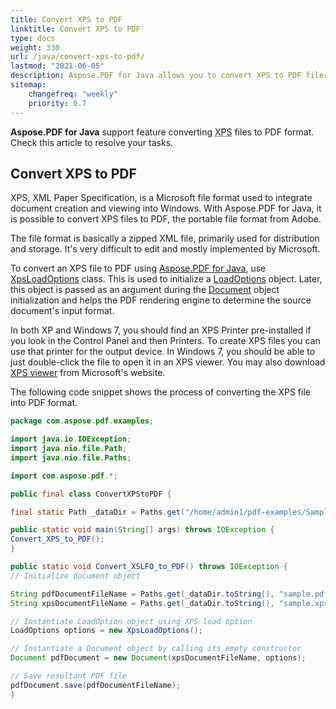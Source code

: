 ```yaml
---
title: Convert XPS to PDF 
linktitle: Convert XPS to PDF
type: docs
weight: 330
url: /java/convert-xps-to-pdf/
lastmod: "2021-06-05"
description: Aspose.PDF for Java allows you to convert XPS to PDF files with a class named XpsLoadOptions. Check code snippet to solve this task. 
sitemap:
    changefreq: "weekly"
    priority: 0.7
---
```


**Aspose.PDF for Java** support feature converting <abbr title="XML Paper Specification">XPS</abbr> files to PDF format. Check this article to resolve your tasks.

## Convert XPS to PDF 

XPS, XML Paper Specification, is a Microsoft file format used to integrate document creation and viewing into Windows. With Aspose.PDF for Java, it is possible to convert XPS files to PDF, the portable file format from Adobe.

The file format is basically a zipped XML file, primarily used for distribution and storage. It's very difficult to edit and mostly implemented by Microsoft.


To convert an XPS file to PDF using [Aspose.PDF for Java](https://products.aspose.com/pdf/java/), use [XpsLoadOptions](https://apireference.aspose.com/pdf/java/com.aspose.pdf/XpsLoadOptions) class. This is used to initialize a [LoadOptions](https://apireference.aspose.com/pdf/java/com.aspose.pdf/LoadOptions) object. Later, this object is passed as an argument during the [Document](https://apireference.aspose.com/pdf/java/com.aspose.pdf/document) object initialization and helps the PDF rendering engine to determine the source document's input format.

In both XP and Windows 7, you should find an XPS Printer pre-installed if you look in the Control Panel and then Printers. To create XPS files you can use that printer for the output device. In Windows 7, you should be able to just double-click the file to open it in an XPS viewer. You may also download [XPS viewer](http://windows.microsoft.com/en-US/windows-vista/what-is-the-xps-viewer) from Microsoft's website.

The following code snippet shows the process of converting the XPS file into PDF format.

```java
package com.aspose.pdf.examples;

import java.io.IOException;
import java.nio.file.Path;
import java.nio.file.Paths;

import com.aspose.pdf.*;

public final class ConvertXPStoPDF {

final static Path _dataDir = Paths.get("/home/admin1/pdf-examples/Samples");

public static void main(String[] args) throws IOException {
Convert_XPS_to_PDF();
}

public static void Convert_XSLFO_to_PDF() throws IOException {
// Initialize document object

String pdfDocumentFileName = Paths.get(_dataDir.toString(), "sample.pdf").toString();
String xpsDocumentFileName = Paths.get(_dataDir.toString(), "sample.xps").toString();

// Instantiate LoadOption object using XPS load option
LoadOptions options = new XpsLoadOptions();

// Instantiate a Document object by calling its empty constructor
Document pdfDocument = new Document(xpsDocumentFileName, options);

// Save resultant PDF file
pdfDocument.save(pdfDocumentFileName);
}

```

